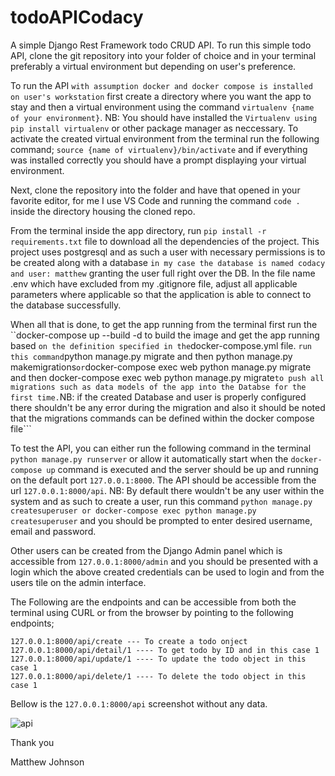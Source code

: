
# todoAPICodacy
A simple Django Rest Framework todo CRUD API. To run this simple todo API, clone the git repository into your folder of choice and in your terminal preferably a virtual environment but depending on user's preference. 

To run the API ```with assumption docker and docker compose is installed on user's workstation``` first create a directory where you want the app to stay and then a virtual environment using the command ```virtualenv {name of your environment}```. NB: You should have installed the ```Virtualenv using pip install virtualenv``` or other package manager as neccessary. To activate the created virtual environment from the terminal run the following command;
```source {name of virtualenv}/bin/activate``` and if everything was installed correctly you should have a prompt displaying your virtual environment.

Next, clone the repository into the folder and have that opened in your favorite editor, for me I use VS Code and running the command ```code .``` inside the directory housing the cloned repo. 

From the terminal inside the app directory, run ```pip install -r requirements.txt``` file to download all the dependencies of the project. This project uses postgresql and as such a user with necessary permissions is to be created along with a database ```in my case the database is named codacy and user: matthew``` granting the user full right over the DB. In the file name .env which have excluded from my .gitignore file, adjust all applicable parameters where applicable so that the application is able to connect to the database successfully.
 
When all that is done, to get the app running from the terminal first run the ``docker-compose up --build -d to build the image and get the app running based ``` on the definition specified in the ```docker-compose.yml file. ``` run this command ```python manage.py migrate and then python manage.py makemigrations``` or ```docker-compose exec web python manage.py migrate and then docker-compose exec web python manage.py migrate``` to push all migrations such as data models of the app into the Databse for the first time. ```NB: if the created Database and user is properly configured there shouldn't be any error during the migration and also it should be noted that the migrations commands can be defined within the docker compose file```

To test the API, you can either run the following command in the terminal ```python manage.py runserver``` or allow it automatically start when the ```docker-compose up``` command is executed and the server should be up and running on the default port ```127.0.0.1:8000```. The API should be accessible from the url ```127.0.0.1:8000/api```. NB: By default there wouldn't be any user within the system and as such to create a user, run this command ```python manage.py createsuperuser or docker-compose exec python manage.py createsuperuser``` and you should be prompted to enter desired username, email and password.

Other users can be created from the Django Admin panel which is accessible from ```127.0.0.1:8000/admin``` and you should be presented with a login which the above created credentials can be used to login and from the users tile on the admin interface.

The Following are the endpoints and can be accessible from both the terminal using CURL or from the browser by pointing to the following endpoints;

```127.0.0.1:8000/api  ---- List all todo object
127.0.0.1:8000/api/create --- To create a todo onject
127.0.0.1:8000/api/detail/1 ---- To get todo by ID and in this case 1
127.0.0.1:8000/api/update/1 ---- To update the todo object in this case 1
127.0.0.1:8000/api/delete/1 ---- To delete the todo object in this case 1
```

Bellow is the ```127.0.0.1:8000/api``` screenshot without any data.

![api](https://user-images.githubusercontent.com/19800135/130051743-d16c8722-e558-44aa-afa1-e4619c83978f.png)


Thank you

Matthew Johnson



